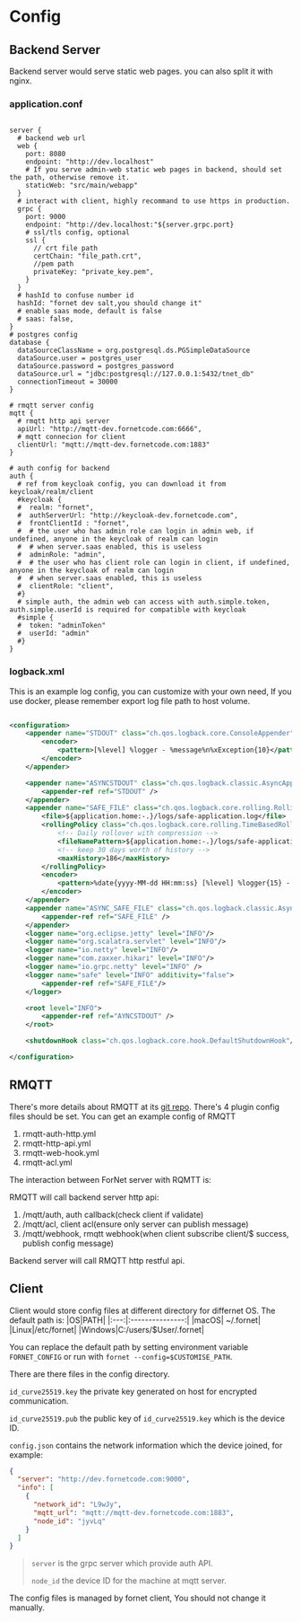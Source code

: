 # Config
## Backend Server
Backend server would serve static web pages. you can also split it with nginx.
### application.conf
```hocon

server {
  # backend web url
  web {
    port: 8080
    endpoint: "http://dev.localhost"
    # If you serve admin-web static web pages in backend, should set the path, otherwise remove it.    
    staticWeb: "src/main/webapp"
  }
  # interact with client, highly recommand to use https in production.
  grpc {
    port: 9000
    endpoint: "http://dev.localhost:"${server.grpc.port}
    # ssl/tls config, optional
    ssl {
      // crt file path
      certChain: "file_path.crt",
      //pem path
      privateKey: "private_key.pem",
    }
  }
  # hashId to confuse number id
  hashId: "fornet dev salt,you should change it"
  # enable saas mode, default is false
  # saas: false,
}
# postgres config
database {
  dataSourceClassName = org.postgresql.ds.PGSimpleDataSource
  dataSource.user = postgres_user
  dataSource.password = postgres_password
  dataSource.url = "jdbc:postgresql://127.0.0.1:5432/tnet_db"
  connectionTimeout = 30000
}

# rmqtt server config
mqtt {
  # rmqtt http api server
  apiUrl: "http://mqtt-dev.fornetcode.com:6666",
  # mqtt connecion for client
  clientUrl: "mqtt://mqtt-dev.fornetcode.com:1883"
}

# auth config for backend
auth {
  # ref from keycloak config, you can download it from keycloak/realm/client
  #keycloak {
  #  realm: "fornet",
  #  authServerUrl: "http://keycloak-dev.fornetcode.com",
  #  frontClientId : "fornet",  
  #  # the user who has admin role can login in admin web, if undefined, anyone in the keycloak of realm can login
  #  # when server.saas enabled, this is useless
  #  adminRole: "admin",
  #  # the user who has client role can login in client, if undefined, anyone in the keycloak of realm can login
  #  # when server.saas enabled, this is useless
  #  clientRole: "client",
  #}
  # simple auth, the admin web can access with auth.simple.token,  auth.simple.userId is required for compatible with keycloak
  #simple {
  #  token: "adminToken"
  #  userId: "admin"
  #}
}

```


### logback.xml
This is an example log config, you can customize with your own need, If you use docker, please remember export log file path to host volume.
```xml

<configuration>
    <appender name="STDOUT" class="ch.qos.logback.core.ConsoleAppender">
        <encoder>
            <pattern>[%level] %logger - %message%n%xException{10}</pattern>
        </encoder>
    </appender>

    <appender name="ASYNCSTDOUT" class="ch.qos.logback.classic.AsyncAppender">
        <appender-ref ref="STDOUT" />
    </appender>
    <appender name="SAFE_FILE" class="ch.qos.logback.core.rolling.RollingFileAppender">
        <file>${application.home:-.}/logs/safe-application.log</file>
        <rollingPolicy class="ch.qos.logback.core.rolling.TimeBasedRollingPolicy">
            <!-- Daily rollover with compression -->
            <fileNamePattern>${application.home:-.}/logs/safe-application-log-%d{yyyy-MM-dd}.gz</fileNamePattern>
            <!-- keep 30 days worth of history -->
            <maxHistory>186</maxHistory>
        </rollingPolicy>
        <encoder>
            <pattern>%date{yyyy-MM-dd HH:mm:ss} [%level] %logger{15} - %message%n%xException{10}</pattern>
        </encoder>
    </appender>
    <appender name="ASYNC_SAFE_FILE" class="ch.qos.logback.classic.AsyncAppender">
        <appender-ref ref="SAFE_FILE" />
    </appender>
    <logger name="org.eclipse.jetty" level="INFO"/>
    <logger name="org.scalatra.servlet" level="INFO"/>
    <logger name="io.netty" level="INFO"/>
    <logger name="com.zaxxer.hikari" level="INFO"/>
    <logger name="io.grpc.netty" level="INFO" />
    <logger name="safe" level="INFO" additivity="false">
        <appender-ref ref="SAFE_FILE"/>
    </logger>

    <root level="INFO">
        <appender-ref ref="AYNCSTDOUT" />
    </root>

    <shutdownHook class="ch.qos.logback.core.hook.DefaultShutdownHook"/>

</configuration>

```

## RMQTT
There's more details about RMQTT at its [git repo](https://github.com/rmqtt/rmqtt).
There's 4 plugin config files should be set. You can get an <a :href="$sourceUrl + '/tree/main/command/docker/mqtt/config/plugin'">example config of RMQTT </a>
1. rmqtt-auth-http.yml
2. rmqtt-http-api.yml
3. rmqtt-web-hook.yml
4. rmqtt-acl.yml

The interaction between ForNet server with RQMTT is:

RMQTT will call backend server http api:
1. /mqtt/auth, auth callback(check client if validate)
2. /mqtt/acl, client acl(ensure only server can publish message)
3. /mqtt/webhook, rmqtt webhook(when client subscribe client/$ success, publish config message)

Backend server will call RMQTT http restful api.

## Client

Client would store config files at different directory for differnet OS. The default path is:
|OS|PATH|
|:---:|:---------------:|
|macOS| ~/.fornet|
|Linux|/etc/fornet|
|Windows|C:/users/$User/.fornet|

You can replace the default path by setting environment variable `FORNET_CONFIG` or run with `fornet --config=$CUSTOMISE_PATH`.

There are there files in the config directory.

`id_curve25519.key` the private key generated on host for encrypted communication.

`id_curve25519.pub` the public key of `id_curve25519.key` which is the device ID.

`config.json` contains the network information which the device joined, for example:

```json
{
  "server": "http://dev.fornetcode.com:9000",
  "info": [
    {
      "network_id": "L9wJy",
      "mqtt_url": "mqtt://mqtt-dev.fornetcode.com:1883",
      "node_id": "jyvLq"
    }
  ]
}
```

> `server` is the grpc server which provide auth API.
>
> `node_id` the device ID for the machine at mqtt server.

The config files is managed by fornet client, You should not change it manually.